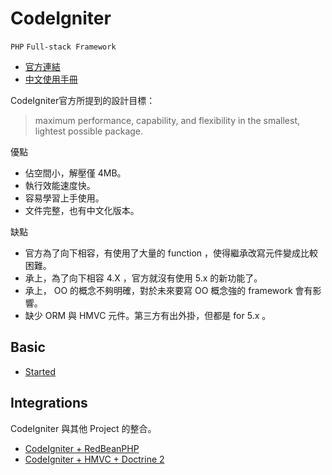 # CodeIgniter

`PHP` `Full-stack Framework`

* [官方連結](http://ellislab.com/codeigniter)
* [中文使用手冊](http://www.codeigniter.org.tw/user_guide/)

CodeIgniter官方所提到的設計目標：

> maximum performance, capability, and flexibility in the smallest, lightest possible package.

優點

* 佔空間小，解壓僅 4MB。
* 執行效能速度快。
* 容易學習上手使用。
* 文件完整，也有中文化版本。

缺點

* 官方為了向下相容，有使用了大量的 function ，使得繼承改寫元件變成比較困難。
* 承上，為了向下相容 4.X ，官方就沒有使用 5.x 的新功能了。
* 承上， OO 的概念不夠明確，對於未來要寫 OO 概念強的 framework 會有影響。
* 缺少 ORM 與 HMVC 元件。第三方有出外掛，但都是 for 5.x 。

## Basic

* [Started](started.md)

## Integrations

CodeIgniter 與其他 Project 的整合。

* [CodeIgniter + RedBeanPHP](https://github.com/jenssegers/CodeIgniter-RedBean)
* [CodeIgniter + HMVC + Doctrine 2](https://github.com/MilesChou/codeigniter-hmvc-doctrine)
